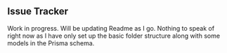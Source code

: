 ## Issue Tracker

Work in progress. Will be updating Readme as I go. Nothing to speak of right now as I have only set up the basic folder structure along with some models in the Prisma schema. 
